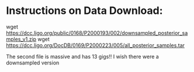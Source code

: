 # Instructions on Data Download:

wget https://dcc.ligo.org/public/0168/P2000193/002/downsampled_posterior_samples_v1.zip
wget https://dcc.ligo.org/DocDB/0169/P2000223/005/all_posterior_samples.tar

The second file is massive and has 13 gigs!! I wish there were a downsampled version

 